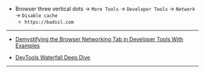 
* Browser three vertical dots -> `More Tools` -> `Developer Tools` -> `Network` -> `Disable cache`
    - `https://badssl.com`

***

* [Demystifying the Browser Networking Tab in Developer Tools With Examples](https://www.youtube.com/watch?v=LBgfSwX4GDI)

* [DevTools Waterfall Deep Dive](https://www.youtube.com/watch?v=6TEwVDNA7bI)

***
